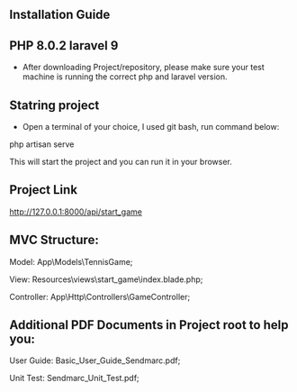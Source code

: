 ## Installation Guide


## PHP 8.0.2 laravel 9

- After downloading Project/repository, please make sure your test machine is running the correct php and laravel version.



## Statring project

- Open a terminal of your choice, I used git bash, run command below:

php artisan serve

This will start the project and you can run it in your browser.



## Project Link

http://127.0.0.1:8000/api/start_game



## MVC Structure:

Model: App\Models\TennisGame;

View: Resources\views\start_game\index.blade.php;

Controller: App\Http\Controllers\GameController;



## Additional PDF Documents in Project root to help you:


User Guide: Basic_User_Guide_Sendmarc.pdf;


Unit Test: Sendmarc_Unit_Test.pdf;

